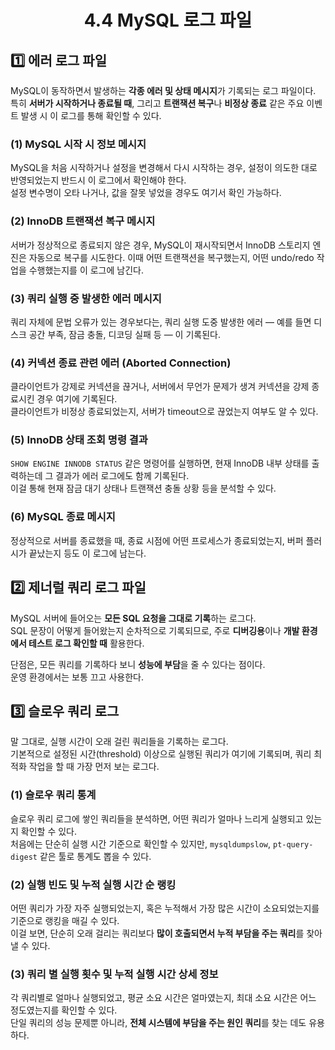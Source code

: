 <h1 align = 'center'>4.4 MySQL 로그 파일</h1>

## 1️⃣ 에러 로그 파일

MySQL이 동작하면서 발생하는 **각종 에러 및 상태 메시지**가 기록되는 로그 파일이다. 특히 **서버가 시작하거나 종료될 때**, 그리고 **트랜잭션 복구**나 **비정상 종료** 같은 주요 이벤트 발생 시 이 로그를 통해 확인할 수 있다.

### (1) MySQL 시작 시 정보 메시지

MySQL을 처음 시작하거나 설정을 변경해서 다시 시작하는 경우, 설정이 의도한 대로 반영되었는지 반드시 이 로그에서 확인해야 한다.  
설정 변수명이 오타 나거나, 값을 잘못 넣었을 경우도 여기서 확인 가능하다.

### (2) InnoDB 트랜잭션 복구 메시지

서버가 정상적으로 종료되지 않은 경우, MySQL이 재시작되면서 InnoDB 스토리지 엔진은 자동으로 복구를 시도한다. 이때 어떤 트랜잭션을 복구했는지, 어떤 undo/redo 작업을 수행했는지를 이 로그에 남긴다.

### (3) 쿼리 실행 중 발생한 에러 메시지

쿼리 자체에 문법 오류가 있는 경우보다는, 쿼리 실행 도중 발생한 에러 — 예를 들면 디스크 공간 부족, 잠금 충돌, 디코딩 실패 등 — 이 기록된다.

### (4) 커넥션 종료 관련 에러 (Aborted Connection)

클라이언트가 강제로 커넥션을 끊거나, 서버에서 무언가 문제가 생겨 커넥션을 강제 종료시킨 경우 여기에 기록된다.  
클라이언트가 비정상 종료되었는지, 서버가 timeout으로 끊었는지 여부도 알 수 있다.

### (5) InnoDB 상태 조회 명령 결과

`SHOW ENGINE INNODB STATUS` 같은 명령어를 실행하면, 현재 InnoDB 내부 상태를 출력하는데 그 결과가 에러 로그에도 함께 기록된다.  
이걸 통해 현재 잠금 대기 상태나 트랜잭션 충돌 상황 등을 분석할 수 있다.

### (6) MySQL 종료 메시지

정상적으로 서버를 종료했을 때, 종료 시점에 어떤 프로세스가 종료되었는지, 버퍼 플러시가 끝났는지 등도 이 로그에 남는다.

## 2️⃣ 제너럴 쿼리 로그 파일

MySQL 서버에 들어오는 **모든 SQL 요청을 그대로 기록**하는 로그다.  
SQL 문장이 어떻게 들어왔는지 순차적으로 기록되므로, 주로 **디버깅용**이나 **개발 환경에서 테스트 로그 확인할 때** 활용한다.

단점은, 모든 쿼리를 기록하다 보니 **성능에 부담**을 줄 수 있다는 점이다.  
운영 환경에서는 보통 끄고 사용한다.

## 3️⃣ 슬로우 쿼리 로그

말 그대로, 실행 시간이 오래 걸린 쿼리들을 기록하는 로그다.  
기본적으로 설정된 시간(threshold) 이상으로 실행된 쿼리가 여기에 기록되며, 쿼리 최적화 작업을 할 때 가장 먼저 보는 로그다.

### (1) 슬로우 쿼리 통계

슬로우 쿼리 로그에 쌓인 쿼리들을 분석하면, 어떤 쿼리가 얼마나 느리게 실행되고 있는지 확인할 수 있다.  
처음에는 단순히 실행 시간 기준으로 확인할 수 있지만, `mysqldumpslow`, `pt-query-digest` 같은 툴로 통계도 뽑을 수 있다.

### (2) 실행 빈도 및 누적 실행 시간 순 랭킹

어떤 쿼리가 가장 자주 실행되었는지, 혹은 누적해서 가장 많은 시간이 소요되었는지를 기준으로 랭킹을 매길 수 있다.  
이걸 보면, 단순히 오래 걸리는 쿼리보다 **많이 호출되면서 누적 부담을 주는 쿼리**를 찾아낼 수 있다.

### (3) 쿼리 별 실행 횟수 및 누적 실행 시간 상세 정보

각 쿼리별로 얼마나 실행되었고, 평균 소요 시간은 얼마였는지, 최대 소요 시간은 어느 정도였는지를 확인할 수 있다.  
단일 쿼리의 성능 문제뿐 아니라, **전체 시스템에 부담을 주는 원인 쿼리**를 찾는 데도 유용하다.